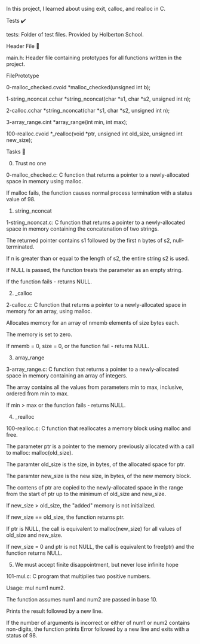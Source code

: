 In this project, I learned about using exit, calloc, and realloc in C.



Tests ✔️

tests: Folder of test files. Provided by Holberton School.

Header File 📁

main.h: Header file containing prototypes for all functions written in the project.

FilePrototype

0-malloc_checked.cvoid *malloc_checked(unsigned int b);

1-string_nconcat.cchar *string_nconcat(char *s1, char *s2, unsigned int n);

2-calloc.cchar *string_nconcat(char *s1, char *s2, unsigned int n);

3-array_range.cint *array_range(int min, int max);

100-realloc.cvoid *_realloc(void *ptr, unsigned int old_size, unsigned int new_size);

Tasks 📃

0. Trust no one



0-malloc_checked.c: C function that returns a pointer to a newly-allocated space in memory using malloc.

If malloc fails, the function causes normal process termination with a status value of 98.

1. string_nconcat



1-string_nconcat.c: C function that returns a pointer to a newly-allocated space in memory containing the concatenation of two strings.

The returned pointer contains s1 followed by the first n bytes of s2, null-terminated.

If n is greater than or equal to the length of s2, the entire string s2 is used.

If NULL is passed, the function treats the parameter as an empty string.

If the function fails - returns NULL.

2. _calloc



2-calloc.c: C function that returns a pointer to a newly-allocated space in memory for an array, using malloc.

Allocates memory for an array of nmemb elements of size bytes each.

The memory is set to zero.

If nmemb = 0, size = 0, or the function fail - returns NULL.

3. array_range



3-array_range.c: C function that returns a pointer to a newly-allocated space in memory containing an array of integers.

The array contains all the values from parameters min to max, inclusive, ordered from min to max.

If min > max or the function fails - returns NULL.

4. _realloc



100-realloc.c: C function that reallocates a memory block using malloc and free.

The parameter ptr is a pointer to the memory previously allocated with a call to malloc: malloc(old_size).

The paramter old_size is the size, in bytes, of the allocated space for ptr.

The paramter new_size is the new size, in bytes, of the new memory block.

The contens of ptr are copied to the newly-allocated space in the range from the start of ptr up to the minimum of old_size and new_size.

If new_size > old_size, the "added" memory is not initialized.

If new_size == old_size, the function returns ptr.

If ptr is NULL, the call is equivalent to malloc(new_size) for all values of old_size and new_size.

If new_size = 0 and ptr is not NULL, the call is equivalent to free(ptr) and the function returns NULL.

5. We must accept finite disappointment, but never lose infinite hope



101-mul.c: C program that multiplies two positive numbers.

Usage: mul num1 num2.

The function assumes num1 and num2 are passed in base 10.

Prints the result followed by a new line.

If the number of arguments is incorrect or either of num1 or num2 contains non-digits, the function prints Error followed by a new line and exits with a status of 98.
